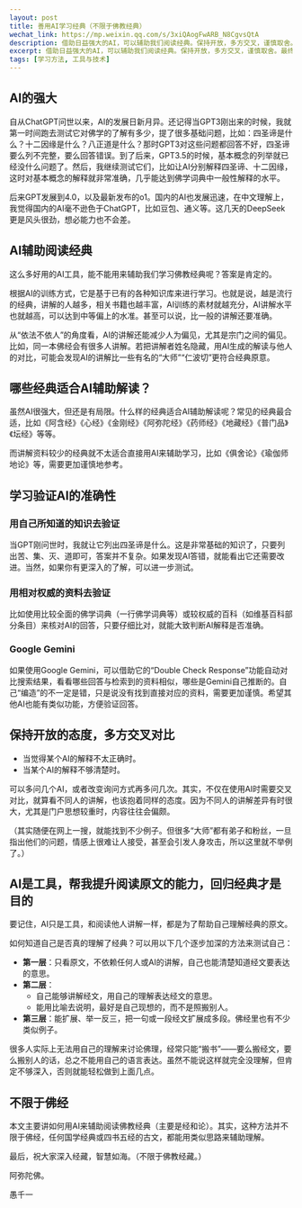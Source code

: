 ```yaml
---
layout: post
title: 善用AI学习经典（不限于佛教经典）
wechat_link: https://mp.weixin.qq.com/s/3xiQAogFwARB_N8CgvsQtA
description: 借助日益强大的AI，可以辅助我们阅读经典。保持开放，多方交叉，谨慎取舍。最终可以帮助我们，更加高效地阅读经典。
excerpt: 借助日益强大的AI，可以辅助我们阅读经典。保持开放，多方交叉，谨慎取舍。最终可以帮助我们，更加高效地阅读经典。
tags: [学习方法, 工具与技术]
---
```


## AI的强大

自从ChatGPT问世以来，AI的发展日新月异。还记得当GPT3刚出来的时候，我就第一时间跑去测试它对佛学的了解有多少，提了很多基础问题，比如：四圣谛是什么？十二因缘是什么？八正道是什么？那时GPT3对这些问题都回答不好，四圣谛要么列不完整，要么回答错误。到了后来，GPT3.5的时候，基本概念的列举就已经没什么问题了。然后，我继续测试它们，比如让AI分别解释四圣谛、十二因缘，这时对基本概念的解释就非常准确，几乎能达到佛学词典中一般性解释的水平。

后来GPT发展到4.0，以及最新发布的o1。国内的AI也发展迅速，在中文理解上，我觉得国内的AI毫不逊色于ChatGPT，比如豆包、通义等。这几天的DeepSeek更是风头很劲，想必能力也不会差。

## AI辅助阅读经典

这么多好用的AI工具，能不能用来辅助我们学习佛教经典呢？答案是肯定的。

根据AI的训练方式，它是基于已有的各种知识库来进行学习。也就是说，越是流行的经典，讲解的人越多，相关书籍也越丰富，AI训练的素材就越充分，AI讲解水平也就越高，可以达到中等偏上的水准。甚至可以说，比一般的讲解还要准确。

从“依法不依人”的角度看，AI的讲解还能减少人为偏见，尤其是宗门之间的偏见。比如，同一本佛经会有很多人讲解。若把讲解者姓名隐藏，用AI生成的解读与他人的对比，可能会发现AI的讲解比一些有名的“大师”“仁波切”更符合经典原意。

## 哪些经典适合AI辅助解读？

虽然AI很强大，但还是有局限。什么样的经典适合AI辅助解读呢？常见的经典最合适，比如《阿含经》《心经》《金刚经》《阿弥陀经》《药师经》《地藏经》《普门品》《坛经》等等。

而讲解资料较少的经典就不太适合直接用AI来辅助学习，比如《俱舍论》《瑜伽师地论》等，需要更加谨慎地参考。

## 学习验证AI的准确性

### 用自己所知道的知识去验证
当GPT刚问世时，我就让它列出四圣谛是什么。这是非常基础的知识了，只要列出苦、集、灭、道即可，答案并不复杂。如果发现AI答错，就能看出它还需要改进。当然，如果你有更深入的了解，可以进一步测试。

### 用相对权威的资料去验证
比如使用比较全面的佛学词典（一行佛学词典等）或较权威的百科（如维基百科部分条目）来核对AI的回答，只要仔细比对，就能大致判断AI解释是否准确。

### Google Gemini
如果使用Google Gemini，可以借助它的“Double Check Response”功能自动对比搜索结果，看看哪些回答与检索到的资料相似，哪些是Gemini自己推断的。自己“编造”的不一定是错，只是说没有找到直接对应的资料，需要更加谨慎。希望其他AI也能有类似功能，方便验证回答。

## 保持开放的态度，多方交叉对比

- 当觉得某个AI的解释不太正确时。  
- 当某个AI的解释不够清楚时。  

可以多问几个AI，或者改变询问方式再多问几次。其实，不仅在使用AI时需要交叉对比，就算看不同人的讲解，也该抱着同样的态度。因为不同人的讲解差异有时很大，尤其是门户思想较重时，内容往往会偏颇。

（其实随便在网上一搜，就能找到不少例子。但很多“大师”都有弟子和粉丝，一旦指出他们的问题，情感上很难让人接受，甚至会引发人身攻击，所以这里就不举例了。）

## AI是工具，帮我提升阅读原文的能力，回归经典才是目的

要记住，AI只是工具，和阅读他人讲解一样，都是为了帮助自己理解经典的原文。

如何知道自己是否真的理解了经典？可以用以下几个逐步加深的方法来测试自己：

* **第一层**：只看原文，不依赖任何人或AI的讲解，自己也能清楚知道经文要表达的意思。  
* **第二层**：  
  - 自己能够讲解经文，用自己的理解表达经文的意思。  
  - 能用比喻去说明，最好是自己现想的，而不是照搬别人。  
* **第三层**：能扩展、举一反三，把一句或一段经文扩展成多段。佛经里也有不少类似例子。

很多人实际上无法用自己的理解来讨论佛理，经常只能“搬书”——要么搬经文，要么搬别人的话，总之不能用自己的语言表达。虽然不能说这样就完全没理解，但肯定不够深入，否则就能轻松做到上面几点。

## 不限于佛经

本文主要讲如何用AI来辅助阅读佛教经典（主要是经和论）。其实，这种方法并不限于佛经，任何国学经典或四书五经的古文，都能用类似思路来辅助理解。

最后，祝大家深入经藏，智慧如海。（不限于佛教经藏。）

阿弥陀佛。

愚千一
